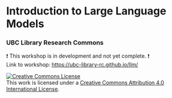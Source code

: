 # Introduction to Large Language Models
### UBC Library Research Commons

:heavy_exclamation_mark: This workshop is in development and not yet complete. :heavy_exclamation_mark:    
Link to workshop: https://ubc-library-rc.github.io/llm/

<a rel="license" href="http://creativecommons.org/licenses/by/4.0/"><img alt="Creative Commons License" style="border-width:0" src="https://i.creativecommons.org/l/by/4.0/88x31.png" /></a><br />This work is licensed under a <a rel="license" href="http://creativecommons.org/licenses/by/4.0/">Creative Commons Attribution 4.0 International License</a>.
